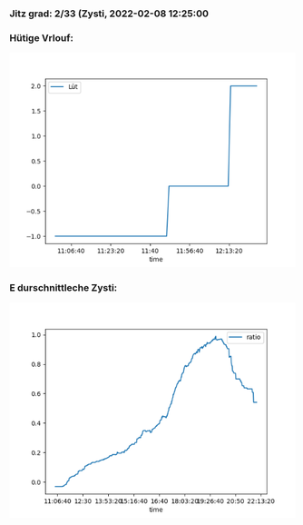 ### Jitz grad: 2/33 (Zysti, 2022-02-08 12:25:00

### Hütige Vrlouf:
![Graph](Today.png)

### E durschnittleche Zysti:
![Graph](Zysti.png)